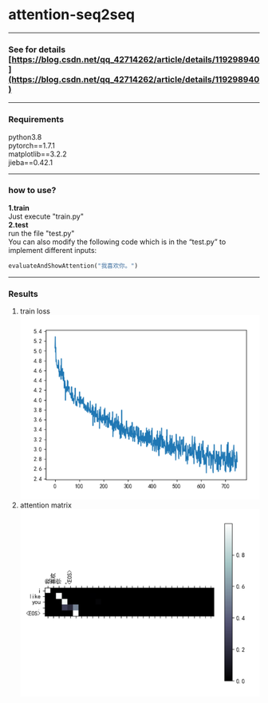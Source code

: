 # attention-seq2seq
***
### See for details [https://blog.csdn.net/qq_42714262/article/details/119298940](https://blog.csdn.net/qq_42714262/article/details/119298940)
***
### Requirements
python3.8<br>
pytorch==1.7.1 <br>
matplotlib==3.2.2<br>
jieba==0.42.1
***
### how to use?
**1.train**<br/>
Just execute "train.py"<br>
**2.test**<br>
run the file "test.py"<br>
You can also modify the following code which is in the “test.py” to implement different inputs:<br>
```python
evaluateAndShowAttention("我喜欢你。")
```
***
### Results
1. train loss <br>
![img.png](results/img.png)
2. attention matrix <br>
![img.png](results/img2.png)
